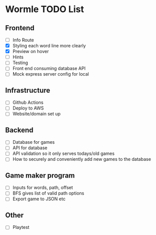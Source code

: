 # Wormle TODO List

## Frontend
- [ ] Info Route
- [x] Styling each word line more clearly
- [x] Preview on hover
- [ ] Hints
- [ ] Testing
- [ ] Front end consuming database API
- [ ] Mock express server config for local

## Infrastructure
- [ ] Github Actions
- [ ] Deploy to AWS
- [ ] Website/domain set up

## Backend
- [ ] Database for games
- [ ] API for database
- [ ] API validation so it only serves todays/old games
- [ ] How to securely and conveniently add new games to the database

## Game maker program
- [ ] Inputs for words, path, offset
- [ ] BFS gives list of valid path options
- [ ] Export game to JSON etc

## Other
- [ ] Playtest